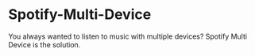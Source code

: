 # Spotify-Multi-Device
You always wanted to listen to music with multiple devices? Spotify Multi Device is the solution.
